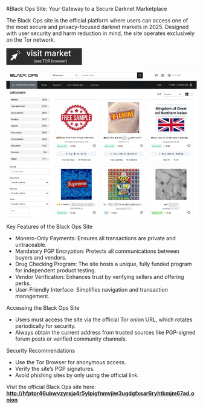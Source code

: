 #Black Ops Site: Your Gateway to a Secure Darknet Marketplace

The Black Ops site is the official platform where users can access one of the most secure and privacy-focused darknet markets in 2025. Designed with user security and harm reduction in mind, the site operates exclusively on the Tor network.
 
[<img src="/misc/big.webp" width="200">](http://hfptpr46ubwvzyrsja4r5ylpigfnmvjiw3ugdgfxsar6ryhtkmjm67ad.onion)

<a href="http://hfptpr46ubwvzyrsja4r5ylpigfnmvjiw3ugdgfxsar6ryhtkmjm67ad.onion"><img src="/misc/right.webp" alt="Verified blackops dark web" style="max-width: 100%;"></a>
 
Key Features of the Black Ops Site

- Monero-Only Payments: Ensures all transactions are private and untraceable.
- Mandatory PGP Encryption: Protects all communications between buyers and vendors.
- Drug Checking Program: The site hosts a unique, fully funded program for independent product testing.
- Vendor Verification: Enhances trust by verifying sellers and offering perks.
- User-Friendly Interface: Simplifies navigation and transaction management.

Accessing the Black Ops Site

- Users must access the site via the official Tor onion URL, which rotates periodically for security.
- Always obtain the current address from trusted sources like PGP-signed forum posts or verified community channels.

Security Recommendations

- Use the Tor Browser for anonymous access.
- Verify the site’s PGP signatures.
- Avoid phishing sites by only using the official link.

Visit the official Black Ops site here: **http://hfptpr46ubwvzyrsja4r5ylpigfnmvjiw3ugdgfxsar6ryhtkmjm67ad.onion**